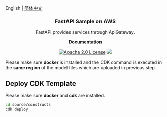 English | [简体中文](README_zh.md)

<p align="center">
    <h3 align="center">FastAPI Sample on AWS</h3>
</p>
<p align="center">FastAPI provides services through ApiGateway.</p>

<p align="center">
  <a href="https://nowfox.github.io/fastapi-sample-on-aws/en/"><strong>Documentation</strong></a>
</p>

<p align="center">
  <a href="https://opensource.org/licenses/Apache-2.0"><img src="https://img.shields.io/badge/License-Apache%202.0-yellowgreen.svg" alt="Apache 2.0 License"></a>
  <a href="https://github.com/nowfox/fastapi-sample-on-aws/releases"><img src="https://img.shields.io/github/v/release/nowfox/fastapi-sample-on-aws?include_prereleases"></a>
</p>

Please make sure **docker** is installed and the CDK command is executed in the **same region** of the model files which are uploaded in previous step. 

## Deploy CDK Template
Please make sure **docker** and **cdk** are installed. 

```bash
cd source/constructs
cdk deploy
```